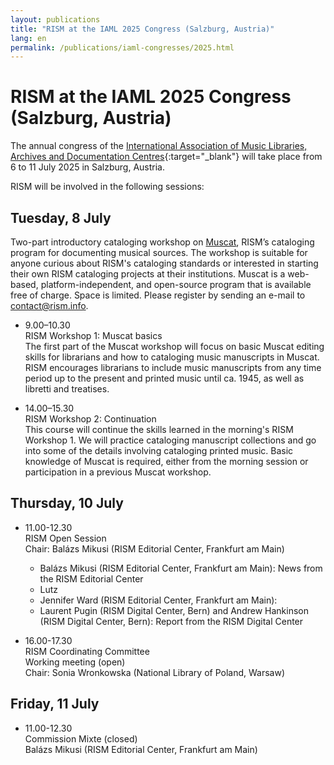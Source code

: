 ```yaml
---
layout: publications
title: "RISM at the IAML 2025 Congress (Salzburg, Austria)"
lang: en
permalink: /publications/iaml-congresses/2025.html
---
```


# RISM at the IAML 2025 Congress (Salzburg, Austria)  

The annual congress of the [International Association of Music Libraries, Archives and Documentation Centres](https://www.iaml.info/congresses/2025-salzburg){:target="_blank"} will take place from 6 to 11 July 2025 in Salzburg, Austria.

RISM will be involved in the following sessions:

## Tuesday, 8 July       
Two-part introductory cataloging workshop on [Muscat](/community/muscat.html), RISM’s cataloging program for documenting musical sources. The workshop is suitable for anyone curious about RISM's cataloging standards or interested in starting their own RISM cataloging projects at their institutions. Muscat is a web-based, platform-independent, and open-source program that is available free of charge. Space is limited. Please register by sending an e-mail to [contact@rism.info](mailto:contact@rism.info).

- 9.00–10.30       
RISM Workshop 1: Muscat basics   
The first part of the Muscat workshop will focus on basic Muscat editing skills for librarians and how to cataloging music manuscripts in Muscat. RISM encourages librarians to include music manuscripts from any time period up to the present and printed music until ca. 1945, as well as libretti and treatises.   

- 14.00–15.30   
RISM Workshop 2: Continuation  
This course will continue the skills learned in the morning's RISM Workshop 1. We will practice cataloging manuscript collections and go into some of the details involving cataloging printed music. Basic knowledge of Muscat is required, either from the morning session or participation in a previous Muscat workshop.

## Thursday, 10 July    

- 11.00-12.30  
RISM Open Session  
Chair: Balázs Mikusi (RISM Editorial Center, Frankfurt am Main)   
  - Balázs Mikusi (RISM Editorial Center, Frankfurt am Main): News from the RISM Editorial Center  
  - Lutz
  - Jennifer Ward (RISM Editorial Center, Frankfurt am Main):
  - Laurent Pugin (RISM Digital Center, Bern) and Andrew Hankinson (RISM Digital Center, Bern): Report from the RISM Digital Center  

- 16.00-17.30  
RISM Coordinating Committee    
Working meeting (open)  
Chair: Sonia Wronkowska (National Library of Poland, Warsaw)  

## Friday, 11 July    

- 11.00-12.30  
Commission Mixte (closed)  
Balázs Mikusi (RISM Editorial Center, Frankfurt am Main)      
